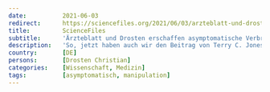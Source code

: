```yaml
---
date:          2021-06-03
redirect:      https://sciencefiles.org/2021/06/03/arzteblatt-und-drosten-erschaffen-asymptomatische-verbreitung-junk-journalismus-folgt-auf-junk-science/
title:         ScienceFiles
subtitle:      'Ärzteblatt und Drosten erschaffen asymptomatische Verbreitung – Junk Journalismus folgt auf Junk Science'
description:   'So, jetzt haben auch wir den Beitrag von Terry C. Jones und ... Christian Drosten gelesen, der gerade in Science erschienen ist und zeigen soll, dass "Prä-symptomatische, asymptomatische oder nur mild symptomatische (PAMS) Personen ... vermutlich die wichtigsten Verbreiter von SARS-CoV-2 in der Gesellschaft sind", wie es im Ärzteblatt heißt. Zudem soll der Beitrag von…'
country:       [DE]
persons:       [Drosten Christian]
categories:    [Wissenschaft, Medizin]
tags:          [asymptomatisch, manipulation]
---
```

